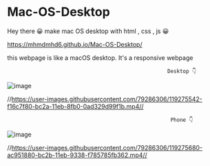 # Mac-OS-Desktop
Hey there 😀
make mac OS desktop with html , css , js 😀



  https://mhmdmhd6.github.io/Mac-OS-Desktop/
  
  this webpage is like a macOS desktop.
  It's a responsive webpage
  
  
                                                        Desktop 👇
  
  ![image](https://user-images.githubusercontent.com/79286306/119275769-288f6080-bc2c-11eb-9576-105ad5d5efce.png)
  
  //https://user-images.githubusercontent.com/79286306/119275542-f16c7f80-bc2a-11eb-8fb0-0ad329d99f1b.mp4//


                                                         Phone 👇
  
  ![image](https://user-images.githubusercontent.com/79286306/119275851-a3587b80-bc2c-11eb-8162-04934174059b.png)

   //https://user-images.githubusercontent.com/79286306/119275680-ac951880-bc2b-11eb-9338-f785785fb362.mp4//







